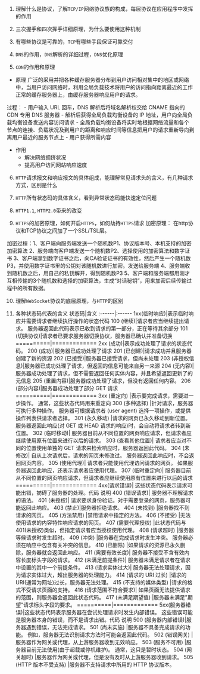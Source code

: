 1. 理解什么是协议，了解`TCP/IP`网络协议族的构成，每层协议在应用程序中发挥的作用

2. 三次握手和四次挥手详细原理，为什么要使用这种机制

3. 有哪些协议是可靠的，`TCP`有哪些手段保证可靠交付

4. `DNS`的作用，`DNS`解析的详细过程，`DNS`优化原理

5. `CDN`的作用和原理

- 原理
  广泛的采用并把各种缓存服务器分布到用户访问相对集中的地区或网络中，当用户访问网络时，利用全局负载技术将用户的访问指向距离最近的工作正常的缓存服务器上，由缓存服务器响应用户的请求。

过程： - 用户输入 URL 回车，DNS 解析后将域名解析权交给 CNAME 指向的 CDN 专用 DNS 服务器 - 解析后获得全局负载均衡设备的 IP 地址，用户向全局负载均衡设备发送内容访问请求 - 全局负载均衡设备将实时地根据网络流量和各个节点的连接、负载状况及到用户的距离和响应时间等信息把用户的请求重新导向到离用户最近的服务节点上 - 用户获得所需内容

- 作用
  - 解决网络拥挤状况
  - 提高用户访问网站响应速度

6. `HTTP`请求报文和响应报文的具体组成，能理解常见请求头的含义，有几种请求方式，区别是什么

7. `HTTP`所有状态码的具体含义，看到异常状态码能快速定位问题

8. `HTTP1.1`, `HTTP2.0`带来的改变

9. `HTTPS`的加密原理，如何开启`HTTPS`，如何劫持`HTTPS`请求
加密原理： 在http协议和TCP协议之间加了一个SSL/TSL层。

加密过程：1、客户端向服务端发送一个随机数P1、协议版本号、本机支持的加密加密算法
        2、服务端向客户端发送一个随机数P2、选择使用的加密算法和数字证书
        3、客户端拿到数字证书之后，向CA验证证书的有效性，然后产生一个随机数P3，并使用数字证书里的公钥对该随机数进行加密。发送给服务端
        4、服务端收到随机数之后，用自己的私钥解开，得到随机数P3
        5、客户端和服务端都用刚才互相传输的3个随机数和选择的加密算法，生成“对话秘钥”，用来加密后续传输过程中的所有数据。

10. 理解`WebSocket`协议的底层原理，与`HTTP`的区别

11. 各种状态码代表的含义
    状态码|含义
    :------|:------
    1xx(临时响应)|表示临时响应并需要请求者继续执行操作的状态代码
    100 (继续)|请求者应当继续提出请求。 服务器返回此代码表示已收到请求的第一部分，正在等待其余部分
    101 (切换协议)|请求者已要求服务器切换协议，服务器已确认并准备切换
    ==========|=============
    2xx (成功)|表示成功处理了请求的状态代码。
    200 (成功)|服务器已成功处理了请求
    201 (已创建)|请求成功并且服务器创建了新的资源
    202 (已接受)|服务器已接受请求，但尚未处理
    203 (非授权信息)|服务器已成功处理了请求，但返回的信息可能来自另一来源
    204 (无内容)|服务器成功处理了请求，但不需要返回任何实体内容，并且希望返回更新了的元信息
    205 (重置内容)|服务器成功处理了请求，但没有返回任何内容。
    206 (部分内容)|服务器成功处理了部分 GET 请求
    ==========|=============
    3xx (重定向) |表示要完成请求，需要进一步操作。 通常，这些状态代码用来重定向
    300 (多种选择) |针对请求，服务器可执行多种操作。 服务器可根据请求者 (user agent) 选择一项操作，或提供操作列表供请求者选择。
    301 (永久移动) |请求的网页已永久移动到新位置。 服务器返回此响应(对 GET 或 HEAD 请求的响应)时，会自动将请求者转到新位置。
    302 (临时移动)| 服务器目前从不同位置的网页响应请求，但请求者应继续使用原有位置来进行以后的请求。
    303 (查看其他位置)| 请求者应当对不同的位置使用单独的 GET 请求来检索响应时，服务器返回此代码。
    304 (未修改)| 自从上次请求后，请求的网页未修改过。 服务器返回此响应时，不会返回网页内容。
    305 (使用代理)| 请求者只能使用代理访问请求的网页。 如果服务器返回此响应，还表示请求者应使用代理。
    307 (临时重定向)| 服务器目前从不同位置的网页响应请求，但请求者应继续使用原有位置来进行以后的请求
    ==========|=============
    4xx(请求错误)| 这些状态代码表示请求可能出错，妨碍了服务器的处理。代码 说明
    400 (错误请求)| 服务器不理解请求的语法。
    401 (未授权)| 请求要求身份验证。对于需要登录的网页，服务器可能返回此响应。
    403 (禁止)|服务器拒绝请求。
    404 (未找到) |服务器找不到请求的网页。
    405 (方法禁用) |禁用请求中指定的方法。
    406 (不接受) |无法使用请求的内容特性响应请求的网页。
    407 (需要代理授权) |此状态代码与 401(未授权)类似，但指定请求者应当授权使用代理。
    408 (请求超时) |服务器等候请求时发生超时。
    409 (冲突) |服务器在完成请求时发生冲突。 服务器必须在响应中包含有关冲突的信息。
    410 (已删除) |如果请求的资源已永久删除，服务器就会返回此响应。
    411 (需要有效长度)| 服务器不接受不含有效内容长度标头字段的请求。
    412 (未满足前提条件)| 服务器未满足请求者在请求中设置的其中一个前提条件。
    413 (请求实体过大)| 服务器无法处理请求，因为请求实体过大，超出服务器的处理能力。
    414 (请求的 URI 过长) |请求的URI(通常为网址)过长，服务器无法处理。
    415 (不支持的媒体类型) |请求的格式不受请求页面的支持。
    416 (请求范围不符合要求)| 如果页面无法提供请求的范围，则服务器会返回此状态代码。
    417 (未满足期望值) |服务器未满足"期望"请求标头字段的要求。
    ==========|=============
    5xx(服务器错误)|这些状态代码表示服务器在尝试处理请求时发生内部错误。 这些错误可能是服务器本身的错误，而不是请求出错。代码 说明
    500 (服务器内部错误)|服务器遇到错误，无法完成请求。
    501 (尚未实施) |服务器不具备完成请求的功能。 例如，服务器无法识别请求方法时可能会返回此代码。
    502 (错误网关) |服务器作为网关或代理，从上游服务器收到无效响应。
    503 (服务不可用) |服务器目前无法使用(由于超载或停机维护)。 通常，这只是暂时状态。
    504 (网关超时) |服务器作为网关或代理，但是没有及时从上游服务器收到请求。
    505 (HTTP 版本不受支持) |服务器不支持请求中所用的 HTTP 协议版本。
